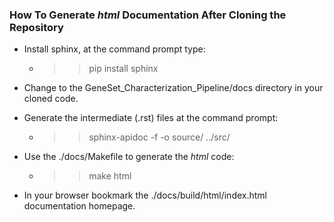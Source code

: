 ### How To Generate _html_ Documentation After Cloning the Repository

* Install sphinx, at the command prompt type:
    * >> pip install sphinx
    
* Change to the GeneSet_Characterization_Pipeline/docs directory in your cloned code.
* Generate the intermediate (.rst) files at the command prompt:
    * >> sphinx-apidoc -f -o source/ ../src/
    
* Use the ./docs/Makefile to generate the _html_ code:
    * >> make html

* In your browser bookmark the ./docs/build/html/index.html documentation homepage.
